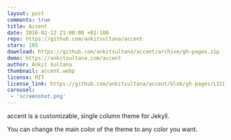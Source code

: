 ```yaml
---
layout: post
comments: true
title: Accent
date: 2016-02-12 21:00:00 +01:100
repo: https://github.com/ankitsultana/accent
stars: 105
download: https://github.com/ankitsultana/accent/archive/gh-pages.zip
demo: https://ankitsultana.com/accent
author: Ankit Sultana
thumbnail: accent.webp
license: MIT
license_link: https://github.com/ankitsultana/accent/blob/gh-pages/LICENSE
carousel:
 - 'screenshot.png'
---
```


accent is a customizable, single column theme for Jekyll.

You can change the main color of the theme to any color you want.
